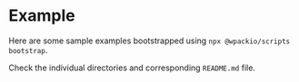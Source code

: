 # Example

Here are some sample examples bootstrapped using `npx @wpackio/scripts bootstrap`.

Check the individual directories and corresponding `README.md` file.
